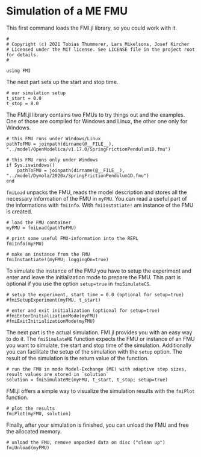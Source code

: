 # Simulation of a ME FMU

This first command loads the FMI.jl library, so you could work with it.

```
#
# Copyright (c) 2021 Tobias Thummerer, Lars Mikelsons, Josef Kircher
# Licensed under the MIT license. See LICENSE file in the project root for details.
#

using FMI
```
The next part sets up the start and stop time.
```
# our simulation setup
t_start = 0.0
t_stop = 8.0
```
The FMI.jl library contains two FMUs to try things out and the examples. One of those are compiled for Windows and Linux, the other one only for Windows.
```
# this FMU runs under Windows/Linux
pathToFMU = joinpath(dirname(@__FILE__), "../model/OpenModelica/v1.17.0/SpringFrictionPendulum1D.fmu")

# this FMU runs only under Windows
if Sys.iswindows()
    pathToFMU = joinpath(dirname(@__FILE__), "../model/Dymola/2020x/SpringFrictionPendulum1D.fmu")
end
```
```fmiLoad``` unpacks the FMU, reads the model description and stores all the necessary information of the FMU in ```myFMU```. You can read a useful part of the informations with ```fmiInfo```. With ```fmiInstatiate!``` am instance of the FMU is created.
```
# load the FMU container
myFMU = fmiLoad(pathToFMU)

# print some useful FMU-information into the REPL
fmiInfo(myFMU)

# make an instance from the FMU
fmiInstantiate!(myFMU; loggingOn=true)
```
To simulate the instance of the FMU you have to setup the experiment and enter and leave the initialization mode to prepare the FMU. This part is optional if you use the option ```setup=true``` in ```fmiSimulateCS```.
```
# setup the experiment, start time = 0.0 (optional for setup=true)
#fmiSetupExperiment(myFMU, t_start)

# enter and exit initialization (optional for setup=true)
#fmiEnterInitializationMode(myFMU)
#fmiExitInitializationMode(myFMU)
```
The next part is the actual simulation. FMI.jl provides you with an easy way to do it. The ```fmiSimulateME``` function expects the FMU or instance of an FMU you want to simulate, the start and stop time of the simulation. Additionally you can facilitate the setup of the simulation with the ```setup``` option. The result of the simulation is the return value of the function.
```
# run the FMU in mode Model-Exchange (ME) with adaptive step sizes, result values are stored in `solution`
solution = fmiSimulateME(myFMU, t_start, t_stop; setup=true)
```
FMI.jl offers a simple way to visualize the simulation results with the ```fmiPlot``` function.
```
# plot the results
fmiPlot(myFMU, solution)
```
Finally, after your simulation is finished, you can unload the FMU and free the allocated memory.
```
# unload the FMU, remove unpacked data on disc ("clean up")
fmiUnload(myFMU)

```